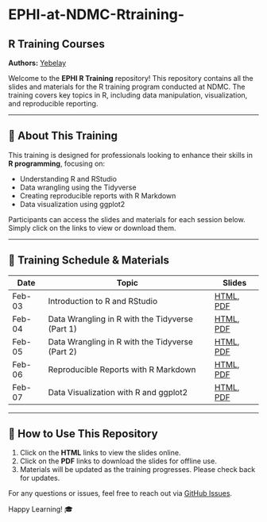 # EPHI-at-NDMC-Rtraining-

## R Training Courses

**Authors:** [Yebelay](https://github.com/Yebelay)  

Welcome to the **EPHI R Training** repository! This repository contains all the slides and materials for the R training program conducted at NDMC. The training covers key topics in R, including data manipulation, visualization, and reproducible reporting.

---

## 📌 About This Training
This training is designed for professionals looking to enhance their skills in **R programming**, focusing on:
- Understanding R and RStudio
- Data wrangling using the Tidyverse
- Creating reproducible reports with R Markdown
- Data visualization using ggplot2

Participants can access the slides and materials for each session below. Simply click on the links to view or download them.

---

## 📅 Training Schedule & Materials

| Date   | Topic  | Slides |
|--------|--------------------------------------------|------------------------------------------------|
| Feb-03 | Introduction to R and RStudio | [HTML](https://yebelay.rbind.io/static/slides/ephi_day1/day%201.html), [PDF]() |
| Feb-04 | Data Wrangling in R with the Tidyverse (Part 1) | [HTML](https://github.com/Yebelay/RTraining_EPHI/blob/main/02%20data_manipulation/data_wrangling.html), [PDF]() |
| Feb-05 | Data Wrangling in R with the Tidyverse (Part 2) | [HTML](), [PDF]() |
| Feb-06 | Reproducible Reports with R Markdown | [HTML](), [PDF]() |
| Feb-07 | Data Visualization with R and ggplot2 | [HTML](), [PDF]() |

---

## 🚀 How to Use This Repository
1. Click on the **HTML** links to view the slides online.
2. Click on the **PDF** links to download the slides for offline use.
3. Materials will be updated as the training progresses. Please check back for updates.

For any questions or issues, feel free to reach out via [GitHub Issues](https://github.com/Yebelay/RTraining_EPHI/issues).

Happy Learning! 🎓

